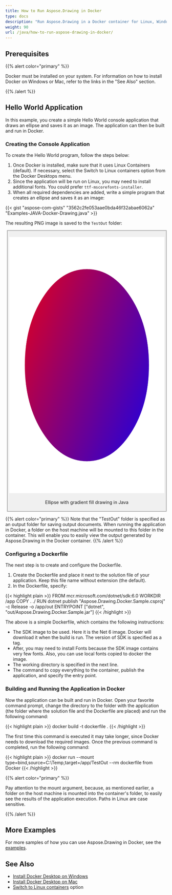 ```yaml
---
title: How to Run Aspose.Drawing in Docker
type: docs
description: "Run Aspose.Drawing in a Docker container for Linux, Windows Server and any other OS."
weight: 90
url: /java/how-to-run-aspose-drawing-in-docker/
---
```


## Prerequisites

{{% alert color="primary" %}}

Docker must be installed on your system. For information on how to install Docker on Windows or Mac, refer to the links in the "See Also" section.

{{% /alert %}}

## Hello World Application

In this example, you create a simple Hello World console application that draws an ellipse and saves it as an image. The application can then be built and run in Docker.

### Creating the Console Application

To create the Hello World program, follow the steps below:
1. Once Docker is installed, make sure that it uses Linux Containers (default). If necessary, select the Switch to Linux containers option from the Docker Desktops menu.
1. Since the application will be run on Linux, you may need to install additional fonts. You could prefer `ttf-mscorefonts-installer`.
1. When all required dependencies are added, write a simple program that creates an ellipse and saves it as an image:<br>

{{< gist "aspose-com-gists" "3562c2fe053aae0bda46f32abae6062a" "Examples-JAVA-Docker-Drawing.java" >}}

The resulting PNG image is saved to the `TestOut` folder:

<style>
   .frame {
    border: 2px solid darkgray;
    padding: 5px;
    margin: 10px 0 5px 5px;
    background: #f0f0f0;
    align-items: center;
   }
   .marginauto {
    margin: 10px auto 20px;
    display: block;
   }
   .frame figcaption {
    margin: 0 auto;
    display: flex;
    flex-direction: row;
    justify-content: center;
   }
</style>

<figure class="frame"><p>
    <img class="marginauto" src="https://raw.githubusercontent.com/aspose-drawing/Aspose.Drawing-for-Java/main/Examples/gradient.png" alt="Ellipse drawing with gradient fill" width="1000" height="800"/>
<figcaption>Ellipse with gradient fill drawing in Java</figcaption>
</p></figure>

{{% alert color="primary" %}}
Note that the "TestOut" folder is specified as an output folder for saving output documents. When running the application in Docker, a folder on the host machine will be mounted to this folder in the container. This will enable you to easily view the output generated by Aspose.Drawing in the Docker container.
{{% /alert %}}

### Configuring a Dockerfile

The next step is to create and configure the Dockerfile.

1. Create the Dockerfile and place it next to the solution file of your application. Keep this file name without extension (the default).
1. In the Dockerfile, specify:

{{< highlight plain >}}
FROM mcr.microsoft.com/dotnet/sdk:6.0
WORKDIR /app
COPY . ./
RUN dotnet publish "Aspose.Drawing.Docker.Sample.csproj" -c Release -o /app/out
ENTRYPOINT ["dotnet", "out/Aspose.Drawing.Docker.Sample.jar"]
{{< /highlight >}}

The above is a simple Dockerfile, which contains the following instructions:

- The SDK image to be used. Here it is the Net 6 image. Docker will download it when the build is run. The version of SDK is specified as a tag.
- After, you may need to install Fonts because the SDK image contains very few fonts. Also, you can use local fonts copied to docker the image.
- The working directory is specified in the next line.
- The command to copy everything to the container, publish the application, and specify the entry point.

### Building and Running the Application in Docker

Now the application can be built and run in Docker. Open your favorite command prompt, change the directory to the folder with the application (the folder where the solution file and the Dockerfile are placed) and run the following command:

{{< highlight plain >}}
docker build -t dockerfile .
{{< /highlight >}}

The first time this command is executed it may take longer, since Docker needs to download the required images. Once the previous command is completed, run the following command:

{{< highlight plain >}}
docker run --mount type=bind,source=C:\Temp,target=/app/TestOut --rm dockerfile from Docker
{{< /highlight >}}

{{% alert color="primary" %}}

Pay attention to the mount argument, because, as mentioned earlier, a folder on the host machine is mounted into the container's folder, to easily see the results of the application execution. Paths in Linux are case sensitive.

{{% /alert %}}


## More Examples

For more samples of how you can use Aspose.Drawing in Docker, see the [examples](https://github.com/aspose-drawing/Aspose.Drawing-for-Java).


## See Also

- [Install Docker Desktop on Windows](https://docs.docker.com/docker-for-windows/install/)
- [Install Docker Desktop on Mac](https://docs.docker.com/docker-for-mac/install/)
- [Switch to Linux containers](https://docs.docker.com/docker-for-windows/#switch-between-windows-and-linux-containers) option
